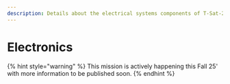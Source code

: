 ```yaml
---
description: Details about the electrical systems components of T-Sat-2A.
---
```


# Electronics

{% hint style="warning" %}
This mission is actively happening this Fall 25' with more information to be published soon.
{% endhint %}
